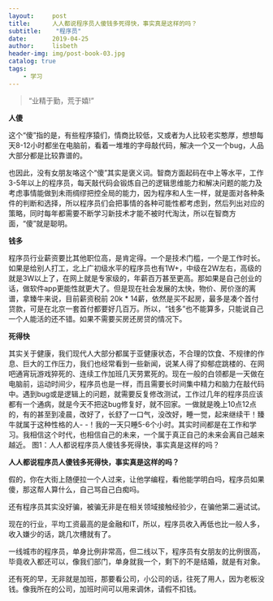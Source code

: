```yaml
---
layout:     post
title:      人人都说程序员人傻钱多死得快，事实真是这样的吗？
subtitle:    "程序员"
date:       2019-04-25
author:     lisbeth
header-img: img/post-book-03.jpg
catalog: true
tags:
    - 学习
---
```


> “业精于勤，荒于嬉!”

**人傻**

这个“傻”指的是，有些程序猿们，情商比较低，又或者为人比较老实憨厚，想想每天8-12小时都坐在电脑前，看着一堆堆的字母敲代码，解决一个又一个bug，人品大部分都是比较靠谱的。

也因此，没有女朋友咯这个“傻”其实是褒义词。智商方面起码在中上等水平，工作3-5年以上的程序员，每天敲代码会锻炼自己的逻辑思维能力和解决问题的能力及考虑事情能做到未雨绸缪把控全局的能力，因为程序和人生一样，就是面对各种条件的判断和选择，所以程序员们会把事情的各种可能性都考虑到，然后列出对应的策略，同时每年都需要不断学习新技术才能不被时代淘汰，所以在智商方面，“傻”就是聪明。


**钱多**

程序员行业薪资要比其他职位高，是肯定得。一个是技术门槛，一个是工作时长。如果是给别人打工，北上广初级水平的程序员也有1W+，中级在2W左右，高级的就是3W以上了，在网上就是专家级的，年薪百万甚至更高。那如果是自己创业的话，做软件app更能性就更大了。但是现在社会发展的太快，物价、房价涨的离谱，拿臻牛来说，目前薪资税前 20k * 14薪，依然是买不起房，最多是凑个首付贷款，可是在北京一套首付都要好几百万。所以，“钱多”也不能算多，只能说自己一个人能活的还不错。如果不需要买房还房贷的情况下。

**死得快**

其实关于健康，我们现代人大部分都属于亚健康状态，不合理的饮食、不规律的作息、巨大的工作压力，我们也经常看到一些新闻，说某人得了抑郁症跳楼的、在网吧通宵玩游戏猝死的、连续工作加班几天劳累死的。现在一般的白领都是一天做在电脑前，运动时间少，程序员也是一样，而且需要长时间集中精力和脑力在敲代码中。遇到bug或是逻辑上的问题，就需要反复修改测试，工作过几年的程序员应该都有一个通病，就是今天不把这bug修复好，就不回家。一做就是晚上10点12点的，有的甚至到凌晨，改好了，长舒了一口气，没改好，睡一觉，起来继续干！臻牛就属于这种性格的人- -！我的一天只睡5-6个小时。其实时间都是在工作和学习。我相信这个时代，也相信自己的未来，一个属于真正自己的未来会离自己越来越近。
图1：人人都说程序员人傻钱多死得快，事实真是这样的吗？

**人人都说程序员人傻钱多死得快，事实真是这样的吗？**

假的，你在大街上随便拉一个人过来，让他学编程，看他能学明白吗，程序员如果傻，那这帮人算什么，自己骂自己白痴吗。

还有程序员其实没好骗，被骗无非是在相关领域接触经验少，在骗他第二遍试试。

现在的行业，平均工资最高的是金融和IT，所以，程序员收入再低也比一般人多，收入嫌少的话，跳几次槽就有了。

一线城市的程序员，单身比例非常高，但二线以下，程序员有女朋友的比例很高，毕竟收入都还可以，像我们部门，单身就我一个，剩下的不是结婚，就是有对象。

还有死的早，无非就是加班，那要看公司，小公司的话，往死了用人，因为老板没钱。像我所在的公司，加班时间可以用来调休，请假不扣钱。

